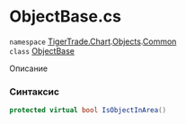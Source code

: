 
# ObjectBase.cs
`namespace` [TigerTrade.Chart](../../../../../TigerTrade.Chart.md).[Objects](../../../../../TigerTrade.Chart/Objects.md).[Common](../../../../../TigerTrade.Chart/Objects/Common.md)  
    `class` [ObjectBase](../../ObjectBase.cs.md)

Описание

### Синтаксис
```csharp
protected virtual bool IsObjectInArea()
```


                    
                    